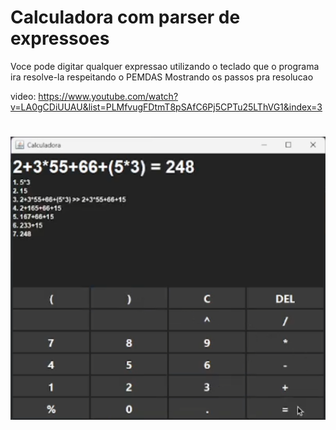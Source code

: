 # Calculadora com parser de expressoes
Voce pode digitar qualquer expressao utilizando o teclado que o programa ira resolve-la respeitando o PEMDAS
Mostrando os passos pra resolucao

video: https://www.youtube.com/watch?v=LA0gCDiUUAU&list=PLMfvugFDtmT8pSAfC6Pj5CPTu25LThVG1&index=3
#
![](https://github.com/luis10barbo/CalculadoraSwing/blob/master/image.png)
